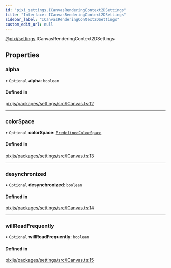 ```yaml
---
id: "pixi_settings.ICanvasRenderingContext2DSettings"
title: "Interface: ICanvasRenderingContext2DSettings"
sidebar_label: "ICanvasRenderingContext2DSettings"
custom_edit_url: null
---
```


[@pixi/settings](../modules/pixi_settings.md).ICanvasRenderingContext2DSettings

## Properties

### alpha

• `Optional` **alpha**: `boolean`

#### Defined in

[pixijs/packages/settings/src/ICanvas.ts:12](https://github.com/pixijs/pixijs/blob/2194fe5c5/packages/settings/src/ICanvas.ts#L12)

___

### colorSpace

• `Optional` **colorSpace**: [`PredefinedColorSpace`](../modules/pixi_settings.md#predefinedcolorspace)

#### Defined in

[pixijs/packages/settings/src/ICanvas.ts:13](https://github.com/pixijs/pixijs/blob/2194fe5c5/packages/settings/src/ICanvas.ts#L13)

___

### desynchronized

• `Optional` **desynchronized**: `boolean`

#### Defined in

[pixijs/packages/settings/src/ICanvas.ts:14](https://github.com/pixijs/pixijs/blob/2194fe5c5/packages/settings/src/ICanvas.ts#L14)

___

### willReadFrequently

• `Optional` **willReadFrequently**: `boolean`

#### Defined in

[pixijs/packages/settings/src/ICanvas.ts:15](https://github.com/pixijs/pixijs/blob/2194fe5c5/packages/settings/src/ICanvas.ts#L15)
